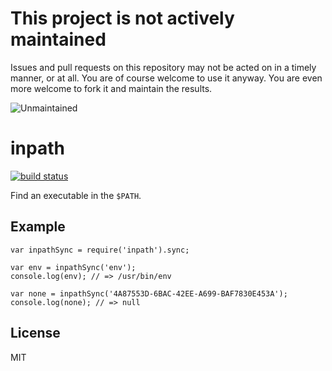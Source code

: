 # This project is not actively maintained

Issues and pull requests on this repository may not be acted on in a timely
manner, or at all.  You are of course welcome to use it anyway. You are even
more welcome to fork it and maintain the results.

![Unmaintained](https://nym.se/img/unmaintained.jpg)

inpath
======

[![build status](https://secure.travis-ci.org/calmh/node-inpath.png)](http://travis-ci.org/calmh/node-inpath)

Find an executable in the `$PATH`.

Example
-------

    var inpathSync = require('inpath').sync;
    
    var env = inpathSync('env');
    console.log(env); // => /usr/bin/env
    
    var none = inpathSync('4A87553D-6BAC-42EE-A699-BAF7830E453A');
    console.log(none); // => null

License
-------

MIT

